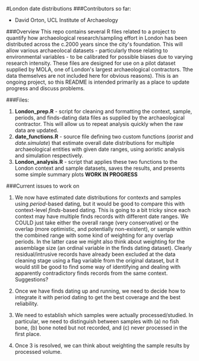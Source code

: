 #London date distributions
###Contributors so far:
* David Orton, UCL Institute of Archaeology

###Overview
This repo contains several R files related to a project to quantify how archaeological research/sampling effort in London has been distributed across the c.2000 years since the city's foundation. This will allow various archaeolocal datasets - particularly those relating to environmental variables - to be calibrated for possible biases due to varying research intensity.
These files are designed for use on a pilot dataset supplied by MOLA, one of London's largest archaeological contractors. Tthe data themselves are not included here for obvious reasons).
This is an ongoing project, so this README is intended primarily as a place to update progress and discuss problems.
 

###Files:
1. **London_prep.R** - script for cleaning and formatting the context, sample, periods, and finds-dating data files as supplied by the archaeological contractor. This will allow us to repeat analysis quickly when the raw data are updated.
2. **date_functions.R** - source file defining two custom functions (_aorist_ and _date.simulate_) that estimate overall date distributions for multiple archaeological entities with given date ranges, using aoristic analysis and simulation respectively. 
3. **London_analysis.R** - script that applies these two functions to the London context and sample datasets, saves the results, and presents some simple summary plots **WORK IN PROGRESS**

###Current issues to work on

1. We now have estimated date distributions for contexts and samples using *period*-based dating, but it would be good to compare this with context-level *finds*-based dating. This is going to a bit tricky since each context may have multiple finds records with different date ranges. We COULD just take either the overall range (very conservative) or the overlap (more optimistic, and potentially non-existent), or sample within the combined range with some kind of weighting for any overlap periods. In the latter case we might also think about weighting for the assemblage size (an ordinal variable in the finds dating dataset).
Clearly residual/intrusive records have already been excluded at the data cleaning stage using a flag variable from the original dataset, but it would still be good to find some way of identifying and dealing with apparently contradictory finds records from the same context. Suggestions? 

2. Once we have finds dating up and running, we need to decide how to integrate it with period dating to get the best coverage and the best reliability.

3. We need to establish which samples were actually processed/studied. In particular, we need to distinguish between samples with (a) no fish bone, (b) bone noted but not recorded, and (c) never processed in the first place.

4. Once 3 is resolved, we can think about weighting the sample results by processed volume. 